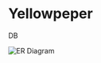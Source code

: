 # Yellowpeper

DB 

![ER Diagram](https://github.com/user-attachments/assets/1880f777-9721-4312-9f5d-b7e6af9007c1)
